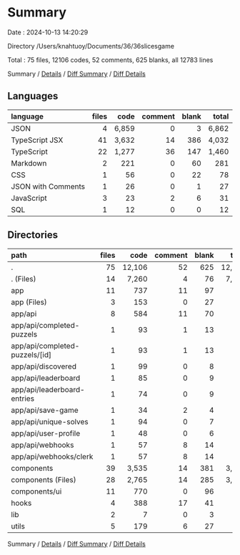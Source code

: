 # Summary

Date : 2024-10-13 14:20:29

Directory /Users/knahtuoy/Documents/36/36slicesgame

Total : 75 files,  12106 codes, 52 comments, 625 blanks, all 12783 lines

Summary / [Details](details.md) / [Diff Summary](diff.md) / [Diff Details](diff-details.md)

## Languages
| language | files | code | comment | blank | total |
| :--- | ---: | ---: | ---: | ---: | ---: |
| JSON | 4 | 6,859 | 0 | 3 | 6,862 |
| TypeScript JSX | 41 | 3,632 | 14 | 386 | 4,032 |
| TypeScript | 22 | 1,277 | 36 | 147 | 1,460 |
| Markdown | 2 | 221 | 0 | 60 | 281 |
| CSS | 1 | 56 | 0 | 22 | 78 |
| JSON with Comments | 1 | 26 | 0 | 1 | 27 |
| JavaScript | 3 | 23 | 2 | 6 | 31 |
| SQL | 1 | 12 | 0 | 0 | 12 |

## Directories
| path | files | code | comment | blank | total |
| :--- | ---: | ---: | ---: | ---: | ---: |
| . | 75 | 12,106 | 52 | 625 | 12,783 |
| . (Files) | 14 | 7,260 | 4 | 76 | 7,340 |
| app | 11 | 737 | 11 | 97 | 845 |
| app (Files) | 3 | 153 | 0 | 27 | 180 |
| app/api | 8 | 584 | 11 | 70 | 665 |
| app/api/completed-puzzels | 1 | 93 | 1 | 13 | 107 |
| app/api/completed-puzzels/[id] | 1 | 93 | 1 | 13 | 107 |
| app/api/discovered | 1 | 99 | 0 | 8 | 107 |
| app/api/leaderboard | 1 | 85 | 0 | 9 | 94 |
| app/api/leaderboard-entries | 1 | 74 | 0 | 9 | 83 |
| app/api/save-game | 1 | 34 | 2 | 4 | 40 |
| app/api/unique-solves | 1 | 94 | 0 | 7 | 101 |
| app/api/user-profile | 1 | 48 | 0 | 6 | 54 |
| app/api/webhooks | 1 | 57 | 8 | 14 | 79 |
| app/api/webhooks/clerk | 1 | 57 | 8 | 14 | 79 |
| components | 39 | 3,535 | 14 | 381 | 3,930 |
| components (Files) | 28 | 2,765 | 14 | 285 | 3,064 |
| components/ui | 11 | 770 | 0 | 96 | 866 |
| hooks | 4 | 388 | 17 | 41 | 446 |
| lib | 2 | 7 | 0 | 3 | 10 |
| utils | 5 | 179 | 6 | 27 | 212 |

Summary / [Details](details.md) / [Diff Summary](diff.md) / [Diff Details](diff-details.md)